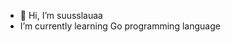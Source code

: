 - 👋 Hi, I’m suusslauaa
- I’m currently learning Go programming language

<!---
suusslauaa/suusslauaa is a ✨ special ✨ repository because its `README.md` (this file) appears on your GitHub profile.
You can click the Preview link to take a look at your changes.
--->
